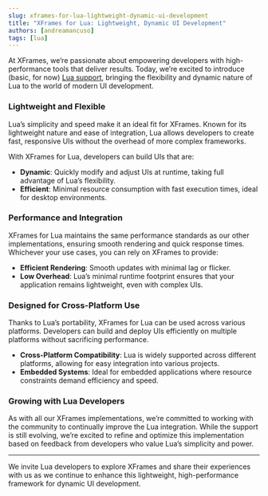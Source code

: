 ```yaml
---
slug: xframes-for-lua-lightweight-dynamic-ui-development
title: "XFrames for Lua: Lightweight, Dynamic UI Development"
authors: [andreamancuso]
tags: [lua]
---
```


At XFrames, we’re passionate about empowering developers with high-performance tools that deliver results. Today, we’re excited to introduce (basic, for now) [Lua support](https://github.com/xframes-project/xframes-lua), bringing the flexibility and dynamic nature of Lua to the world of modern UI development.  

<!-- truncate -->

### Lightweight and Flexible  

Lua’s simplicity and speed make it an ideal fit for XFrames. Known for its lightweight nature and ease of integration, Lua allows developers to create fast, responsive UIs without the overhead of more complex frameworks.  

With XFrames for Lua, developers can build UIs that are:

- **Dynamic**: Quickly modify and adjust UIs at runtime, taking full advantage of Lua’s flexibility.
- **Efficient**: Minimal resource consumption with fast execution times, ideal for desktop environments.

### Performance and Integration  

XFrames for Lua maintains the same performance standards as our other implementations, ensuring smooth rendering and quick response times. Whichever your use cases, you can rely on XFrames to provide:

- **Efficient Rendering**: Smooth updates with minimal lag or flicker.
- **Low Overhead**: Lua’s minimal runtime footprint ensures that your application remains lightweight, even with complex UIs.

### Designed for Cross-Platform Use  

Thanks to Lua’s portability, XFrames for Lua can be used across various platforms. Developers can build and deploy UIs efficiently on multiple platforms without sacrificing performance.

- **Cross-Platform Compatibility**: Lua is widely supported across different platforms, allowing for easy integration into various projects.
- **Embedded Systems**: Ideal for embedded applications where resource constraints demand efficiency and speed.

### Growing with Lua Developers  

As with all our XFrames implementations, we’re committed to working with the community to continually improve the Lua integration. While the support is still evolving, we’re excited to refine and optimize this implementation based on feedback from developers who value Lua’s simplicity and power.

---

We invite Lua developers to explore XFrames and share their experiences with us as we continue to enhance this lightweight, high-performance framework for dynamic UI development.

